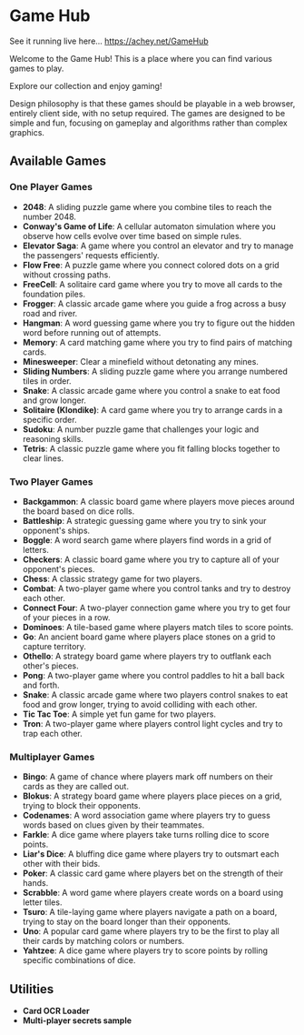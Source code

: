 Game Hub
========

See it running live here... https://achey.net/GameHub

Welcome to the Game Hub! This is a place where you can find various games to play.

Explore our collection and enjoy gaming!

Design philosophy is that these games should be playable in a web browser, entirely client side, with no setup required. The games are designed to be simple and fun, focusing on gameplay and algorithms rather than complex graphics.

## Available Games

### One Player Games
- **2048**: A sliding puzzle game where you combine tiles to reach the number 2048.
- **Conway's Game of Life**: A cellular automaton simulation where you observe how cells evolve over time based on simple rules.
- **Elevator Saga**: A game where you control an elevator and try to manage the passengers' requests efficiently.
- **Flow Free**: A puzzle game where you connect colored dots on a grid without crossing paths.
- **FreeCell**: A solitaire card game where you try to move all cards to the foundation piles.
- **Frogger**: A classic arcade game where you guide a frog across a busy road and river.
- **Hangman**: A word guessing game where you try to figure out the hidden word before running out of attempts.
- **Memory**: A card matching game where you try to find pairs of matching cards.
- **Minesweeper**: Clear a minefield without detonating any mines.
- **Sliding Numbers**: A sliding puzzle game where you arrange numbered tiles in order.
- **Snake**: A classic arcade game where you control a snake to eat food and grow longer.
- **Solitaire (Klondike)**: A card game where you try to arrange cards in a specific order.
- **Sudoku**: A number puzzle game that challenges your logic and reasoning skills.
- **Tetris**: A classic puzzle game where you fit falling blocks together to clear lines.

### Two Player Games
- **Backgammon**: A classic board game where players move pieces around the board based on dice rolls.
- **Battleship**: A strategic guessing game where you try to sink your opponent's ships.
- **Boggle**: A word search game where players find words in a grid of letters.
- **Checkers**: A classic board game where you try to capture all of your opponent's pieces.
- **Chess**: A classic strategy game for two players.
- **Combat**: A two-player game where you control tanks and try to destroy each other.
- **Connect Four**: A two-player connection game where you try to get four of your pieces in a row.
- **Dominoes**: A tile-based game where players match tiles to score points.
- **Go**: An ancient board game where players place stones on a grid to capture territory.
- **Othello**: A strategy board game where players try to outflank each other's pieces.
- **Pong**: A two-player game where you control paddles to hit a ball back and forth.
- **Snake**: A classic arcade game where two players control snakes to eat food and grow longer, trying to avoid colliding with each other.
- **Tic Tac Toe**: A simple yet fun game for two players.
- **Tron**: A two-player game where players control light cycles and try to trap each other.

### Multiplayer Games
- **Bingo**: A game of chance where players mark off numbers on their cards as they are called out.
- **Blokus**: A strategy board game where players place pieces on a grid, trying to block their opponents.
- **Codenames**: A word association game where players try to guess words based on clues given by their teammates.
- **Farkle**: A dice game where players take turns rolling dice to score points.
- **Liar's Dice**: A bluffing dice game where players try to outsmart each other with their bids.
- **Poker**: A classic card game where players bet on the strength of their hands.
- **Scrabble**: A word game where players create words on a board using letter tiles.
- **Tsuro**: A tile-laying game where players navigate a path on a board, trying to stay on the board longer than their opponents.
- **Uno**: A popular card game where players try to be the first to play all their cards by matching colors or numbers.
- **Yahtzee**: A dice game where players try to score points by rolling specific combinations of dice.

## Utilities

- **Card OCR Loader**
- **Multi-player secrets sample**